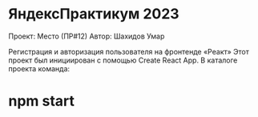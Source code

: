 # ЯндексПрактикум 2023

Проект: Место (ПР#12)
Автор: Шахидов Умар

Регистрация и авторизация пользователя на фронтенде «Реакт»
Этот проект был инициирован с помощью Create React App.
В каталоге проекта команда:

# npm start
